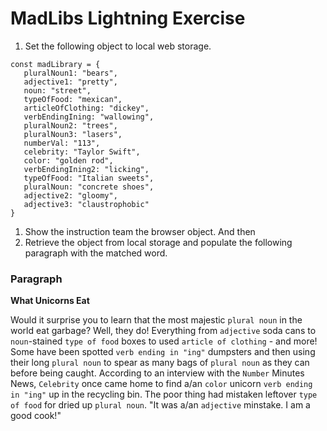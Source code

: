 # MadLibs Lightning Exercise

1. Set the following object to local web storage.

```
const madLibrary = {
   pluralNoun1: "bears",
   adjective1: "pretty",
   noun: "street",
   typeOfFood: "mexican",
   articleOfClothing: "dickey",
   verbEndingIning: "wallowing",
   pluralNoun2: "trees",
   pluralNoun3: "lasers",
   numberVal: "113",
   celebrity: "Taylor Swift",
   color: "golden rod",
   verbEndingIning2: "licking",
   typeOfFood: "Italian sweets",
   pluralNoun: "concrete shoes",
   adjective2: "gloomy",
   adjective3: "claustrophobic"
}
```

1. Show the instruction team the browser object. And then
1. Retrieve the object from local storage and populate the following paragraph with the matched word.

### Paragraph
**What Unicorns Eat**

Would it surprise you to learn that the most majestic `plural noun` in the world eat garbage? Well, they do! Everything from `adjective` soda cans to `noun`-stained `type of food` boxes to used `article of clothing` - and more! Some have been spotted `verb ending in "ing"` dumpsters and then using their long `plural noun` to spear as many bags of `plural noun` as they can before being caught. According to an interview with the `Number` Minutes News,
`Celebrity` once came home to find a/an `color` unicorn `verb ending in "ing"` up in the recycling bin. The poor thing had mistaken leftover `type of food` for dried up `plural noun`. "It was a/an `adjective` minstake. I am a good cook!"
